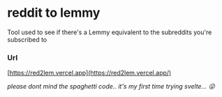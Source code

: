 # reddit to lemmy

Tool used to see if there's a Lemmy equivalent to the subreddits you're subscribed to

### Url

[https://red2lem.vercel.app](https://red2lem.vercel.app/)

_please dont mind the spaghetti code.. it's my first time trying svelte... 😜_
